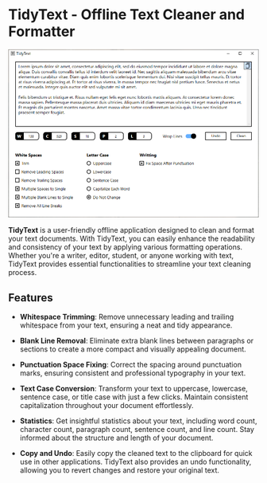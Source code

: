 # TidyText - Offline Text Cleaner and Formatter

<kbd><img src="TidyText_UI.png" /></kbd>
  


**TidyText** is a user-friendly offline application designed to clean and format your text documents. With TidyText, you can easily enhance the readability and consistency of your text by applying various formatting operations. Whether you're a writer, editor, student, or anyone working with text, TidyText provides essential functionalities to streamline your text cleaning process.

## Features

- **Whitespace Trimming**: Remove unnecessary leading and trailing whitespace from your text, ensuring a neat and tidy appearance.

- **Blank Line Removal**: Eliminate extra blank lines between paragraphs or sections to create a more compact and visually appealing document.

- **Punctuation Space Fixing**: Correct the spacing around punctuation marks, ensuring consistent and professional typography in your text.

- **Text Case Conversion**: Transform your text to uppercase, lowercase, sentence case, or title case with just a few clicks. Maintain consistent capitalization throughout your document effortlessly.

- **Statistics**: Get insightful statistics about your text, including word count, character count, paragraph count, sentence count, and line count. Stay informed about the structure and length of your document.

- **Copy and Undo**: Easily copy the cleaned text to the clipboard for quick use in other applications. TidyText also provides an undo functionality, allowing you to revert changes and restore your original text.
